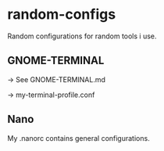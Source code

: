# random-configs
Random configurations for random tools i use.

## GNOME-TERMINAL
-> See GNOME-TERMINAL.md

-> my-terminal-profile.conf

## Nano
My .nanorc contains general configurations.
